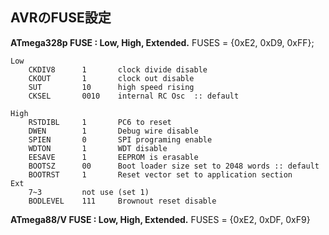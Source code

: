 ## AVRのFUSE設定

**ATmega328p FUSE : Low, High, Extended.**
FUSES = {0xE2, 0xD9, 0xFF};		

```
Low
    CKDIV8      1       clock divide disable
    CKOUT       1       clock out disable
    SUT         10      high speed rising
    CKSEL       0010    internal RC Osc	 :: default

High
    RSTDIBL     1       PC6 to reset
    DWEN        1       Debug wire disable
    SPIEN       0       SPI programing enable
    WDTON       1       WDT disable
    EESAVE      1       EEPROM is erasable
    BOOTSZ      00      Boot loader size set to 2048 words :: default
    BOOTRST     1       Reset vector set to application section
Ext
    7~3         not use (set 1)
    BODLEVEL    111     Brownout reset disable	
```

**ATmega88/V FUSE : Low, High, Extended.**
FUSES = {0xE2, 0xDF, 0xF9}


